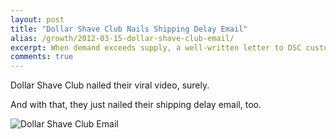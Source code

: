 ```yaml
---
layout: post
title: "Dollar Shave Club Nails Shipping Delay Email"
alias: /growth/2012-03-15-dollar-shave-club-email/
excerpt: When demand exceeds supply, a well-written letter to DSC customers.
comments: true
---
```


Dollar Shave Club nailed their viral video, surely.

And with that, they just nailed their shipping delay email, too.

![Dollar Shave Club Email](http://www.vincentbarr.com/assets/images/dollar-shave-club-email.png)

<a href="https://plus.google.com/+VincentBarr0?rel=author"></a>